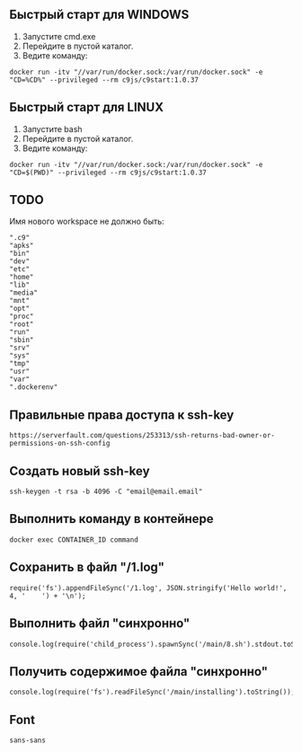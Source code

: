 ## Быстрый старт для WINDOWS
1. Запустите cmd.exe
2. Перейдите в пустой каталог.
3. Ведите команду:
```
docker run -itv "//var/run/docker.sock:/var/run/docker.sock" -e "CD=%CD%" --privileged --rm c9js/c9start:1.0.37
```


## Быстрый старт для LINUX
1. Запустите bash
2. Перейдите в пустой каталог.
3. Ведите команду:
```
docker run -itv "//var/run/docker.sock:/var/run/docker.sock" -e "CD=$(PWD)" --privileged --rm c9js/c9start:1.0.37
```

## TODO
Имя нового workspace не должно быть:
```
".c9"
"apks"
"bin"
"dev"
"etc"
"home"
"lib"
"media"
"mnt"
"opt"
"proc"
"root"
"run"
"sbin"
"srv"
"sys"
"tmp"
"usr"
"var"
".dockerenv"
```

## Правильные права доступа к ssh-key
```
https://serverfault.com/questions/253313/ssh-returns-bad-owner-or-permissions-on-ssh-config
```

## Создать новый ssh-key
```
ssh-keygen -t rsa -b 4096 -C "email@email.email"
```

## Выполнить команду в контейнере
```
docker exec CONTAINER_ID command
```

## Сохранить в файл "/1.log"
```
require('fs').appendFileSync('/1.log', JSON.stringify('Hello world!', 4, '    ') + '\n');
```

## Выполнить файл "синхронно"
```
console.log(require('child_process').spawnSync('/main/8.sh').stdout.toString());
```

## Получить содержимое файла "синхронно"
```
console.log(require('fs').readFileSync('/main/installing').toString());
```

## Font
```
sans-sans
```
